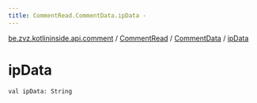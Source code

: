 ```yaml
---
title: CommentRead.CommentData.ipData - 
---
```


[be.zvz.kotlininside.api.comment](../../index.html) / [CommentRead](../index.html) / [CommentData](index.html) / [ipData](./ip-data.html)

# ipData

`val ipData: String`